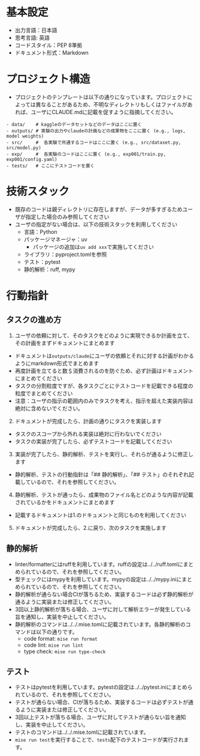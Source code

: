 # 基本設定
- 出力言語：日本語
- 思考言語: 英語
- コードスタイル：PEP 8準拠
- ドキュメント形式：Markdown

# プロジェクト構造
- プロジェクトのテンプレートは以下の通りになっています。プロジェクトによっては異なることがあるため、不明なディレクトリもしくはファイルがあれば、ユーザにCLAUDE.mdに記載を促すように指摘してください。
```
- data/    # kaggleのデータセットなどのデータはここに置く
- outputs/ # 実験の出力やclaudeの計画などの成果物をここに置く (e.g., logs, model weights)
- src/     #  各実験で共通するコードはここに置く (e.g., src/dataset.py, src/model.py)
- exp/     #  各実験のコードはここに置く (e.g., exp001/train.py, exp001/config.yaml)
- tests/   # ここにテストコードを置く
```

# 技術スタック
- 既存のコードは親ディレクトリに存在しますが、データが多すぎるためユーザが指定した場合のみ参照してください
- ユーザの指定がない場合は、以下の技術スタックを利用してください
  - 言語：Python
  - パッケージマネージャ：uv
    - パッケージの追加は`uv add xxx`で実施してください
  - ライブラリ：pyproject.tomlを参照
  - テスト：pytest
  - 静的解析：ruff, mypy

# 行動指針
## タスクの進め方
1. ユーザの依頼に対して、そのタスクをどのように実現できるか計画を立て、その計画をまずドキュメントにまとめます
  - ドキュメントは`outputs/claude`にユーザの依頼とそれに対する計画がわかるようにmarkdown形式でまとめます
  - 再度計画を立てると数＄消費されるのを防ぐため、必ず計画はドキュメントにまとめてください
  - タスクの分割粒度ですが、各タスクごとにテストコードを記載できる程度の粒度でまとめてください
  - 注意：ユーザの指示の範囲内のみでタスクを考え、指示を超えた実装内容は絶対に含めないでください。
2. ドキュメントが完成したら、計画の通りにタスクを実装します
  - タスクのスコープから外れる実装は絶対に行わないでください
  - タスクの実装が完了したら、必ずテストコードを記載してください
3. 実装が完了したら、静的解析、テストを実行し、それらが通るように修正します
  - 静的解析、テストの行動指針は「## 静的解析」、「## テスト」のそれぞれ記載しているので、それを参照してください。
4. 静的解析、テストが通ったら、成果物のファイル名とどのような内容が記載されているかをドキュメントにまとめます
  - 記載するドキュメントは1.のドキュメントと同じものを利用してください
5. ドキュメントが完成したら、2.に戻り、次のタスクを実施します

## 静的解析
- linter/formatterにはruffを利用しています。ruffの設定は../../ruff.tomlにまとめられているので、それを参照してください。
- 型チェックにはmypyを利用しています。mypyの設定は../../mypy.iniにまとめられているので、それを参照してください。
- 静的解析が通らない場合CIが落ちるため、実装するコードは必ず静的解析が通るように実装または修正してください。
- 3回以上静的解析が落ちる場合、ユーザに対して解析エラーが発生している旨を通知し、実装を中止してください。
- 静的解析のコマンドは../../.mise.tomlに記載されています。各静的解析のコマンドは以下の通りです。
  - code format: `mise run format`
  - code lint: `mise run lint`
  - type check: `mise run type-check`

## テスト
- テストはpytestを利用しています。pytestの設定は../../pytest.iniにまとめられているので、それを参照してください。
- テストが通らない場合、CIが落ちるため、実装するコードは必ずテストが通るように実装または修正してください。
- 3回以上テストが落ちる場合、ユーザに対してテストが通らない旨を通知し、実装を中止してください。
- テストのコマンドは../../.mise.tomlに記載されています。
- `mise run test`を実行することで、`tests`配下のテストコードが実行されます。
